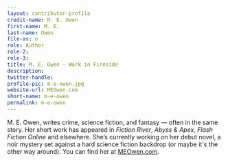 ```yaml
---
layout: contributor-profile
credit-name: M. E. Owen
first-name: M. E.
last-name: Owen
file-as: o
role: Author
role-2:
role-3:
title: M. E. Owen — Work in Fireside
description:
twitter-handle:
profile-pic: m-e-owen.jpg
website-url: MEOwen.com
short-name: m-e-owen
permalink: m-e-owen
---
```


M. E. Owen, writes crime, science fiction, and fantasy — often in the same story. Her short work has appeared in _Fiction River_, _Abyss & Apex_, _Flash Fiction Online_ and elsewhere. She’s currently working on her debut novel, a noir mystery set against a hard science fiction backdrop (or maybe it's the other way around). You can find her at [MEOwen.com](http://MEOwen.com).
